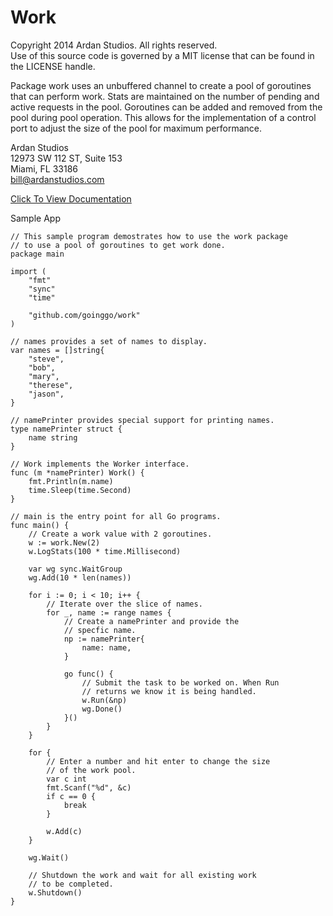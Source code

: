 # Work

Copyright 2014 Ardan Studios. All rights reserved.  
Use of this source code is governed by a MIT license that can be found in the LICENSE handle.

Package work uses an unbuffered channel to create a pool of goroutines that can perform work. Stats are maintained on the number of pending and active requests in the pool. Goroutines can be added and removed from the pool during pool operation. This allows for the implementation of a control port to adjust the size of the pool for maximum performance.

Ardan Studios  
12973 SW 112 ST, Suite 153  
Miami, FL 33186  
bill@ardanstudios.com

[Click To View Documentation](http://godoc.org/github.com/goinggo/work)

Sample App

	// This sample program demostrates how to use the work package
	// to use a pool of goroutines to get work done.
	package main

	import (
		"fmt"
		"sync"
		"time"

		"github.com/goinggo/work"
	)

	// names provides a set of names to display.
	var names = []string{
		"steve",
		"bob",
		"mary",
		"therese",
		"jason",
	}

	// namePrinter provides special support for printing names.
	type namePrinter struct {
		name string
	}

	// Work implements the Worker interface.
	func (m *namePrinter) Work() {
		fmt.Println(m.name)
		time.Sleep(time.Second)
	}

	// main is the entry point for all Go programs.
	func main() {
		// Create a work value with 2 goroutines.
		w := work.New(2)
		w.LogStats(100 * time.Millisecond)

		var wg sync.WaitGroup
		wg.Add(10 * len(names))

		for i := 0; i < 10; i++ {
			// Iterate over the slice of names.
			for _, name := range names {
				// Create a namePrinter and provide the
				// specfic name.
				np := namePrinter{
					name: name,
				}

				go func() {
					// Submit the task to be worked on. When Run
					// returns we know it is being handled.
					w.Run(&np)
					wg.Done()
				}()
			}
		}

		for {
			// Enter a number and hit enter to change the size
			// of the work pool.
			var c int
			fmt.Scanf("%d", &c)
			if c == 0 {
				break
			}

			w.Add(c)
		}

		wg.Wait()

		// Shutdown the work and wait for all existing work
		// to be completed.
		w.Shutdown()
	}